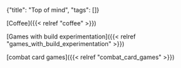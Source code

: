 {"title": "Top of mind", "tags": []}

[Coffee]({{< relref "coffee" >}})

[Games with build experimentation]({{< relref "games_with_build_experimentation" >}})

[combat card games]({{< relref "combat_card_games" >}})

